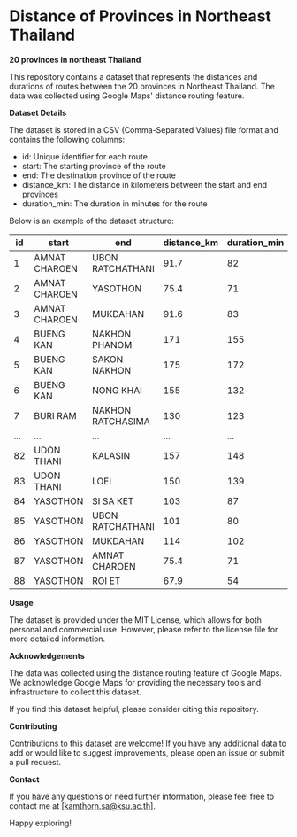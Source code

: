 # Distance of Provinces in Northeast Thailand
**20 provinces in northeast Thailand**

This repository contains a dataset that represents the distances and durations of routes between the 20 provinces in Northeast Thailand. The data was collected using Google Maps' distance routing feature.

**Dataset Details**

The dataset is stored in a CSV (Comma-Separated Values) file format and contains the following columns:

- id: Unique identifier for each route
- start: The starting province of the route
- end: The destination province of the route
- distance_km: The distance in kilometers between the start and end provinces
- duration_min: The duration in minutes for the route

Below is an example of the dataset structure:

| id | start          | end                | distance_km | duration_min |
|----|----------------|--------------------|-------------|--------------|
| 1  | AMNAT CHAROEN  | UBON RATCHATHANI   | 91.7        | 82           |
| 2  | AMNAT CHAROEN  | YASOTHON           | 75.4        | 71           |
| 3  | AMNAT CHAROEN  | MUKDAHAN           | 91.6        | 83           |
| 4  | BUENG KAN      | NAKHON PHANOM      | 171         | 155          |
| 5  | BUENG KAN      | SAKON NAKHON       | 175         | 172          |
| 6  | BUENG KAN      | NONG KHAI          | 155         | 132          |
| 7  | BURI RAM       | NAKHON RATCHASIMA  | 130         | 123          |
| ...  | ...         | ...                | ...         | ...          |
| 82 | UDON THANI     | KALASIN            | 157         | 148          |
| 83 | UDON THANI     | LOEI               | 150         | 139          |
| 84 | YASOTHON       | SI SA KET          | 103         | 87           |
| 85 | YASOTHON       | UBON RATCHATHANI   | 101         | 80           |
| 86 | YASOTHON       | MUKDAHAN           | 114         | 102          |
| 87 | YASOTHON       | AMNAT CHAROEN      | 75.4        | 71           |
| 88 | YASOTHON       | ROI ET             | 67.9        | 54           |


**Usage**

The dataset is provided under the MIT License, which allows for both personal and commercial use. However, please refer to the license file for more detailed information.

**Acknowledgements**

The data was collected using the distance routing feature of Google Maps. We acknowledge Google Maps for providing the necessary tools and infrastructure to collect this dataset.

If you find this dataset helpful, please consider citing this repository.

**Contributing**

Contributions to this dataset are welcome! If you have any additional data to add or would like to suggest improvements, please open an issue or submit a pull request.

**Contact**

If you have any questions or need further information, please feel free to contact me at [kamthorn.sa@ksu.ac.th].


Happy exploring!
